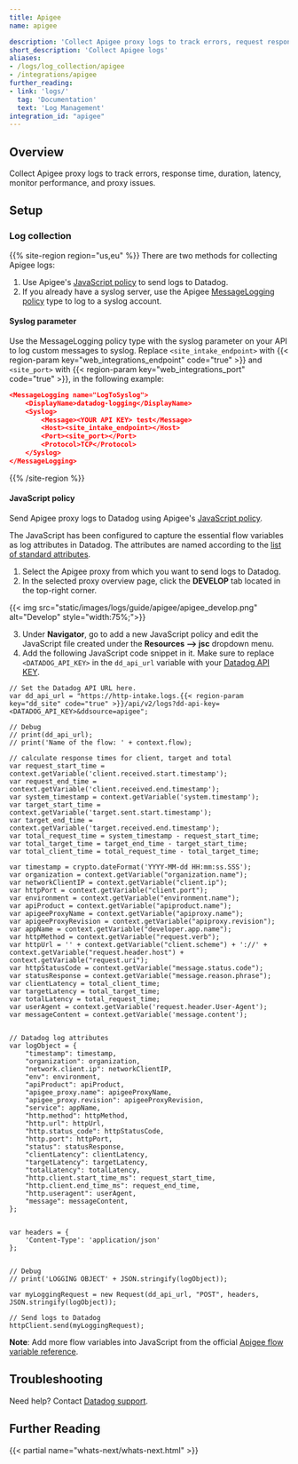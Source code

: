 ```yaml
---
title: Apigee
name: apigee

description: 'Collect Apigee proxy logs to track errors, request response time, duration, latency and monitor performance and issues of the proxies aggregated in one place.'
short_description: 'Collect Apigee logs'
aliases:
- /logs/log_collection/apigee
- /integrations/apigee
further_reading:
- link: 'logs/'
  tag: 'Documentation'
  text: 'Log Management'
integration_id: "apigee"
---
```


## Overview

Collect Apigee proxy logs to track errors, response time, duration, latency, monitor performance, and proxy issues.

## Setup

### Log collection

{{% site-region region="us,eu" %}}
There are two methods for collecting Apigee logs:

1. Use Apigee's [JavaScript policy][1] to send logs to Datadog.
2. If you already have a syslog server, use the Apigee [MessageLogging policy][2] type to log to a syslog account.

#### Syslog parameter

Use the MessageLogging policy type with the syslog parameter on your API to log custom messages to syslog. Replace `<site_intake_endpoint>` with {{< region-param key="web_integrations_endpoint" code="true" >}} and `<site_port>` with {{< region-param key="web_integrations_port" code="true" >}}, in the following example:

```json
<MessageLogging name="LogToSyslog">
    <DisplayName>datadog-logging</DisplayName>
    <Syslog>
        <Message><YOUR API KEY> test</Message>
        <Host><site_intake_endpoint></Host>
        <Port><site_port></Port>
        <Protocol>TCP</Protocol>
    </Syslog>
</MessageLogging>
```

[1]: https://docs.apigee.com/api-platform/reference/policies/javascript-policy
[2]: https://docs.apigee.com/api-platform/reference/policies/message-logging-policy#samples

{{% /site-region %}}
#### JavaScript policy

Send Apigee proxy logs to Datadog using Apigee's [JavaScript policy][1].

The JavaScript has been configured to capture the essential flow variables as log attributes in Datadog. The attributes are named according to the [list of standard attributes][2].

1. Select the Apigee proxy from which you want to send logs to Datadog.
2. In the selected proxy overview page, click the **DEVELOP** tab located in the top-right corner.

{{< img src="static/images/logs/guide/apigee/apigee_develop.png" alt="Develop" style="width:75%;">}}

3. Under **Navigator**, go to add a new JavaScript policy and edit the JavaScript file created under the **Resources --> jsc** dropdown menu.
4. Add the following JavaScript code snippet in it. Make sure to replace `<DATADOG_API_KEY>` in the `dd_api_url` variable with your [Datadog API KEY][3].

```
// Set the Datadog API URL here.
var dd_api_url = "https://http-intake.logs.{{< region-param key="dd_site" code="true" >}}/api/v2/logs?dd-api-key=<DATADOG_API_KEY>&ddsource=apigee";

// Debug
// print(dd_api_url);
// print('Name of the flow: ' + context.flow);

// calculate response times for client, target and total
var request_start_time = context.getVariable('client.received.start.timestamp');
var request_end_time = context.getVariable('client.received.end.timestamp');
var system_timestamp = context.getVariable('system.timestamp');
var target_start_time = context.getVariable('target.sent.start.timestamp');
var target_end_time = context.getVariable('target.received.end.timestamp');
var total_request_time = system_timestamp - request_start_time;
var total_target_time = target_end_time - target_start_time;
var total_client_time = total_request_time - total_target_time;

var timestamp = crypto.dateFormat('YYYY-MM-dd HH:mm:ss.SSS');
var organization = context.getVariable("organization.name");
var networkClientIP = context.getVariable("client.ip");
var httpPort = context.getVariable("client.port");
var environment = context.getVariable("environment.name");
var apiProduct = context.getVariable("apiproduct.name");
var apigeeProxyName = context.getVariable("apiproxy.name");
var apigeeProxyRevision = context.getVariable("apiproxy.revision");
var appName = context.getVariable("developer.app.name");
var httpMethod = context.getVariable("request.verb");
var httpUrl = '' + context.getVariable("client.scheme") + '://' + context.getVariable("request.header.host") + context.getVariable("request.uri");
var httpStatusCode = context.getVariable("message.status.code");
var statusResponse = context.getVariable("message.reason.phrase");
var clientLatency = total_client_time;
var targetLatency = total_target_time;
var totalLatency = total_request_time;
var userAgent = context.getVariable('request.header.User-Agent');
var messageContent = context.getVariable('message.content');


// Datadog log attributes
var logObject = {
    "timestamp": timestamp,
    "organization": organization,
    "network.client.ip": networkClientIP,
    "env": environment,
    "apiProduct": apiProduct,
    "apigee_proxy.name": apigeeProxyName,
    "apigee_proxy.revision": apigeeProxyRevision,
    "service": appName,
    "http.method": httpMethod,
    "http.url": httpUrl,
    "http.status_code": httpStatusCode,
    "http.port": httpPort,
    "status": statusResponse,
    "clientLatency": clientLatency,
    "targetLatency": targetLatency,
    "totalLatency": totalLatency,
    "http.client.start_time_ms": request_start_time,
    "http.client.end_time_ms": request_end_time,
    "http.useragent": userAgent,
    "message": messageContent,
};


var headers = {
    'Content-Type': 'application/json'
};


// Debug
// print('LOGGING OBJECT' + JSON.stringify(logObject));

var myLoggingRequest = new Request(dd_api_url, "POST", headers, JSON.stringify(logObject));

// Send logs to Datadog
httpClient.send(myLoggingRequest);
```

**Note**: Add more flow variables into JavaScript from the official [Apigee flow variable reference][4].

## Troubleshooting

Need help? Contact [Datadog support][5].

## Further Reading

{{< partial name="whats-next/whats-next.html" >}}

[1]: https://docs.apigee.com/api-platform/reference/policies/javascript-policy
[2]: /logs/log_configuration/attributes_naming_convention/#standard-attributes
[4]: https://docs.apigee.com/api-platform/reference/variables-reference
[5]: /help/
[3]: https://app.datadoghq.com/organization-settings/api-keys
